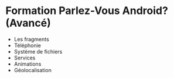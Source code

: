 # Formation Parlez-Vous Android? (Avancé)

* Les fragments
* Téléphonie
* Système de fichiers
* Services
* Animations
* Géolocalisation
